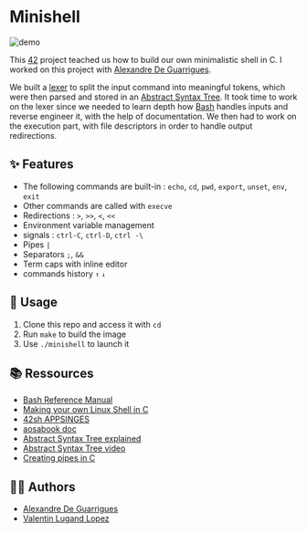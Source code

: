 # Minishell

![demo](demo.gif)

This [42](https://42.fr/en/homepage/) project teached us how to build our own minimalistic shell in C. I worked on this project with [Alexandre De Guarrigues](https://github.com/Ade-garr).

We built a [lexer](https://en.wikipedia.org/wiki/Lexical_analysis) to split the input command into meaningful tokens, which were then parsed and stored in an [Abstract Syntax Tree](https://en.wikipedia.org/wiki/Abstract_syntax_tree). It took time to work on the lexer since we needed to learn depth how [Bash](https://www.gnu.org/software/bash/) handles inputs and reverse engineer it, with the help of documentation. We then had to work on the execution part, with file descriptors in order to handle output redirections. 


## ✨ Features

- The following commands are built-in : `echo`, `cd`, `pwd`, `export`, `unset`, `env`, `exit`
- Other commands are called with `execve`
- Redirections : `>`, `>>`, `<`, `<<`
- Environment variable management
- signals  : `ctrl-C`, `ctrl-D`, `ctrl -\`
- Pipes `|`
- Separators `;`, `&&`
- Term caps with inline editor
- commands history `↑` `↓`


## 🧭 Usage

1. Clone this repo and access it with `cd`
2. Run `make` to build the image
3. Use `./minishell` to launch it


## 📚 Ressources

- [Bash Reference Manual](https://www.gnu.org/savannah-checkouts/gnu/bash/manual/bash.html)
- [Making your own Linux Shell in C](https://www.geeksforgeeks.org/making-linux-shell-c/)
- [42sh APPSINGES](https://files.gogaz.org/42sh-appsinges.html)
- [aosabook doc](https://www.aosabook.org/en/bash.html)
- [Abstract Syntax Tree explained](https://ruslanspivak.com/lsbasi-part7/)
- [Abstract Syntax Tree video](https://www.youtube.com/watch?v=r14Vtwi2k7s)
- [Creating pipes in C](https://tldp.org/LDP/lpg/node11.html)

## 👨‍💻 Authors
 
 - [Alexandre De Guarrigues](https://github.com/Ade-garr)
 - [Valentin Lugand Lopez](https://github.com/valentinllpz)

